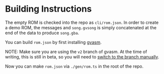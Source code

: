 Building Instructions
=====================

The empty ROM is checked into the repo as `cli/rom.json`.  In order to create a demo ROM, the
messages and `song.gvsong` is simply concatenated at the end of the data to produce `song.gba`.

You can build `rom.json` by first installing [gvasm](https://github.com/velipso/gvasm).

NOTE: Make sure you are using the `v2` branch of gvasm.  At the time of writing, this is still in
beta, so you will need to [switch to the branch manually](https://github.com/velipso/gvasm/tree/v2).

Now you can make `rom.json` via `./gen/rom.ts` in the root of the repo.
